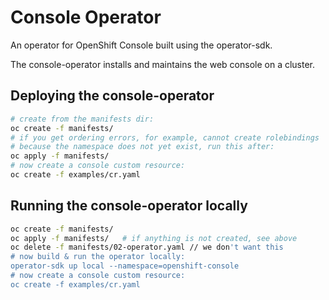 # Console Operator 

An operator for OpenShift Console built using the operator-sdk.

The console-operator installs and maintains the web console on a cluster.

## Deploying the console-operator 

```bash 
# create from the manifests dir:
oc create -f manifests/
# if you get ordering errors, for example, cannot create rolebindings 
# because the namespace does not yet exist, run this after:  
oc apply -f manifests/ 
# now create a console custom resource:
oc create -f examples/cr.yaml 
```

## Running the console-operator locally 

```bash 
oc create -f manifests/ 
oc apply -f manifests/   # if anything is not created, see above
oc delete -f manifests/02-operator.yaml // we don't want this
# now build & run the operator locally:
operator-sdk up local --namespace=openshift-console
# now create a console custom resource:
oc create -f examples/cr.yaml  
```
